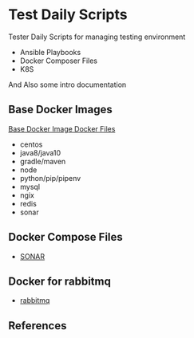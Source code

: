 # Test Daily Scripts

Tester Daily Scripts for managing testing environment

- Ansible Playbooks
- Docker Composer Files
- K8S 

And Also some intro documentation

## Base Docker Images

[Base Docker Image Docker Files](dockers/)

- centos
- java8/java10
- gradle/maven
- node
- python/pip/pipenv
- mysql
- ngix
- redis
- sonar

## Docker Compose Files

- [SONAR](dockers/sonar/doocker-compose.yml)

## Docker for rabbitmq

- [rabbitmq](dockers/rabbitma/docker-compose.yml)

## References

